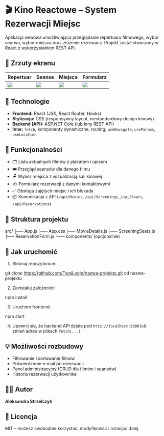 # 🎬 Kino Reactowe – System Rezerwacji Miejsc

Aplikacja webowa umożliwiająca przeglądanie repertuaru filmowego, wybór seansu, wybór miejsca oraz złożenie rezerwacji. Projekt został stworzony w React z wykorzystaniem REST API.

## 📸 Zrzuty ekranu

| Repertuar | Seanse | Miejsca | Formularz |
|----------|--------|---------|-----------|
| ![](./screenshots/repertuar.png) | ![](./screenshots/seanse.png) | ![](./screenshots/miejsca.png) | ![](./screenshots/formularz.png) |

## 🔧 Technologie

- **Frontend:** React (JSX, React Router, Hooks)
- **Stylizacja:** CSS (responsywny layout, niestandardowy design kinowy)
- **Backend (API):** ASP.NET Core (lub inny REST API)
- **Inne:** `fetch`, komponenty dynamiczne, routing, `useNavigate`, `useParams`, `useLocation`

## 🧩 Funkcjonalności

- 🗂️ Lista aktualnych filmów z plakatem i opisem
- 🎟️ Przegląd seansów dla danego filmu
- 🪑 Wybór miejsca z wizualizacją sali kinowej
- ✍️ Formularz rezerwacji z danymi kontaktowymi
- ✅ Obsługa zajętych miejsc i ich blokada
- 📦 Komunikacja z API (`/api/Movies`, `/api/Screenings`, `/api/Seats`, `/api/Reservations`)

## 📁 Struktura projektu

src/
├── App.js
├── App.css
├── MovieDetails.js
├── ScreeningSeats.js
├── ReservationForm.js
└── components/ (opcjonalnie)


## 🚀 Jak uruchomić

1. Sklonuj repozytorium:

git clone https://github.com/TwojLogin/nazwa-projektu.git
cd nazwa-projektu


2. Zainstaluj zależności:

npm install


3. Uruchom frontend:

npm start


4. Upewnij się, że backend API działa pod `http://localhost:5000` lub zmień adres w plikach `fetch(...)`

## 💡 Możliwości rozbudowy

- Filtrowanie i sortowanie filmów
- Potwierdzenie e-mail po rezerwacji
- Panel administracyjny (CRUD dla filmów i seansów)
- Historia rezerwacji użytkownika

## 🧑‍💻 Autor

**Aleksandra Strzelczyk**

## 📄 Licencja

MIT – możesz swobodnie korzystać, modyfikować i rozwijać dalej.

